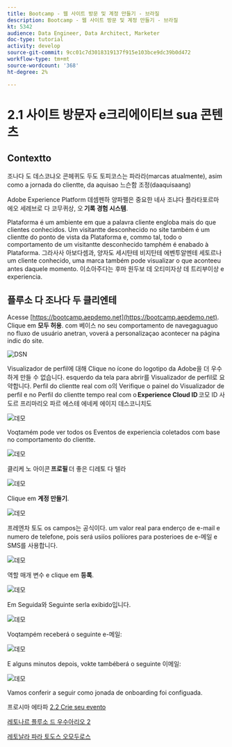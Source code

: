```yaml
---
title: Bootcamp - 웹 사이트 방문 및 계정 만들기 - 브라질
description: Bootcamp - 웹 사이트 방문 및 계정 만들기 - 브라질
kt: 5342
audience: Data Engineer, Data Architect, Marketer
doc-type: tutorial
activity: develop
source-git-commit: 9cc01c7d3018319137f915e103bce9dc39b0d472
workflow-type: tm+mt
source-wordcount: '368'
ht-degree: 2%

---
```


# 2.1 사이트 방문자 e크리에이티브 sua 콘텐츠

## Contextto

조나다 도 데스코냐오 콘헤퀴도 두도 토피코스는 파라라(marcas atualmente), asim como a jornada do clientte, da aquisao 느슨함 조정(daaquisaang)

Adobe Experience Platform 데셈펜하 양파펠은 중요한 네사 조냐다 플라타포르마 에오 세레브로 다 코무퀴상, 오 **기록 경험 시스템**.

Plataforma é um ambiente em que a palavra cliente engloba mais do que clientes conhecidos. Um visitantte desconhecido no site também é um clientte do ponto de vista da Plataforma e, commo tal, todo o comportamento de um visitantte desconhecido tamphém é enabado à Plataforma. 그라사사 아보다셈과, 양자도 세시탄테 비지탄테 에벤투알멘테 세토르나 um cliente conhecido, uma marca também pode visualizar o que aconteeu antes daquele momento. 이소아주다는 후마 원두보 데 오티미자상 데 트리부이상 e experiencia.

## 플루소 다 조나다 두 클리엔테

Acesse [https://bootcamp.aepdemo.net](https://bootcamp.aepdemo.net). Clique em **모두 허용**. com 베이스 no seu comportamento de navegaguaguo no fluxo de usuário anetran, voverá a personalizaçao acontecer na página indic do site.

![DSN](./images/web8.png)

Visualizador de perfil에 대해 Clique no ícone do logotipo da Adobe을 더 우수하게 만들 수 없습니다. esquerdo da tela para abrir를 Visualizador de perfil로 요약합니다. Perfil do clientte real com o의 Verifique o painel do Visualizador de perfil e no Perfil do clientte tempo real com o **Experience Cloud ID** 코모 ID 사도르 프리마리오 파르 에스테 에네케 에이지 데스코니치도

![데모](./images/pv1.png)

Voqtamém pode ver todos os Eventos de experiencia coletados com base no comportamento do clientte.

![데모](./images/pv3.png)

클리케 노 아이콘 **프로필** 더 좋은 디레토 다 텔라

![데모](./images/pv4.png)

Clique em **계정 만들기**.

![데모](./images/pv5.png)

프레엔차 토도 os campos는 공식이다. um valor real para enderço de e-mail e numero de telefone, pois será usiíos poliíores para posterioes de e-메일 e SMS를 사용합니다.

![데모](./images/pv7.png)

역할 매개 변수 e clique em **등록**.

![데모](./images/pv8.png)

Em Seguida와 Seguinte serla exibido입니다.

![데모](./images/pv9.png)

Voqtampém receberá o seguinte e-메일:

![데모](./images/pv10.png)

E alguns minutos depois, vokte tambéberá o seguinte 이메일:

![데모](./images/pv11.png)

Vamos conferir a seguir como jonada de onboarding foi configuada.

프로시마 에타파 [2.2 Crie seu evento](./ex2.md)

[레토나르 플루소 드 우수아리오 2](./uc2.md)

[레토날라 파라 토도스 오모두로스](../../overview.md)
